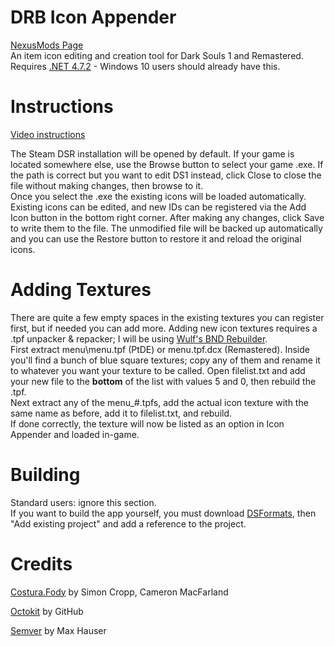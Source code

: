 
# DRB Icon Appender
[NexusMods Page](https://www.nexusmods.com/darksouls/mods/1457)  
An item icon editing and creation tool for Dark Souls 1 and Remastered.  
Requires [.NET 4.7.2](https://www.microsoft.com/net/download/thank-you/net472) - Windows 10 users should already have this.  

# Instructions
[Video instructions](https://youtu.be/-K-tO9adAbY)

The Steam DSR installation will be opened by default. If your game is located somewhere else, use the Browse button to select your game .exe. If the path is correct but you want to edit DS1 instead, click Close to close the file without making changes, then browse to it.  
Once you select the .exe the existing icons will be loaded automatically. Existing icons can be edited, and new IDs can be registered via the Add Icon button in the bottom right corner. After making any changes, click Save to write them to the file. The unmodified file will be backed up automatically and you can use the Restore button to restore it and reload the original icons.

# Adding Textures
There are quite a few empty spaces in the existing textures you can register first, but if needed you can add more. Adding new icon textures requires a .tpf unpacker & repacker; I will be using [Wulf's BND Rebuilder](https://mega.nz/#!f9ZHxATK!cld3fJtM08NYgeylufXvYYTNchfMRAfMzK_jBBSsnaI).  
First extract menu\menu.tpf (PtDE) or menu.tpf.dcx (Remastered). Inside you'll find a bunch of blue square textures; copy any of them and rename it to whatever you want your texture to be called. Open filelist.txt and add your new file to the **bottom** of the list with values 5 and 0, then rebuild the .tpf.  
Next extract any of the menu_#.tpfs, add the actual icon texture with the same name as before, add it to filelist.txt, and rebuild.  
If done correctly, the texture will now be listed as an option in Icon Appender and loaded in-game.  

# Building
Standard users: ignore this section.  
If you want to build the app yourself, you must download [DSFormats](https://github.com/JKAnderson/DSFormats), then "Add existing project" and add a reference to the project.

# Credits
[Costura.Fody](https://github.com/Fody/Costura) by Simon Cropp, Cameron MacFarland

[Octokit](https://github.com/octokit/octokit.net) by GitHub

[Semver](https://github.com/maxhauser/semver) by Max Hauser
